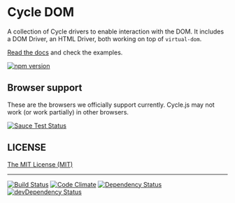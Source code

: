 # Cycle DOM

A collection of Cycle drivers to enable interaction with the DOM. It includes a DOM Driver, an HTML Driver, both working on top of `virtual-dom`.

[Read the docs](https://github.com/cyclejs/cycle-dom/blob/master/docs/api.md) and check the examples.

[![npm version](https://badge.fury.io/js/%40cycle%2Fdom.svg)](http://badge.fury.io/js/%40cycle%2Fdom)

## Browser support

These are the browsers we officially support currently. Cycle.js may not work (or work partially) in other browsers.

[![Sauce Test Status](https://saucelabs.com/browser-matrix/cyclejs-dom.svg)](https://saucelabs.com/u/cyclejs-dom)

## LICENSE

[The MIT License (MIT)](https://github.com/cyclejs/cycle-dom/blob/master/LICENSE)

- - -

[![Build Status](https://travis-ci.org/cyclejs/cycle-dom.svg?branch=master)](https://travis-ci.org/cyclejs/cycle-dom)
[![Code Climate](https://codeclimate.com/github/cyclejs/cycle-dom/badges/gpa.svg)](https://codeclimate.com/github/cyclejs/cycle-dom)
[![Dependency Status](https://david-dm.org/cyclejs/cycle-dom.svg)](https://david-dm.org/cyclejs/cycle-dom)
[![devDependency Status](https://david-dm.org/cyclejs/cycle-dom/dev-status.svg)](https://david-dm.org/cyclejs/cycle-dom#info=devDependencies)
